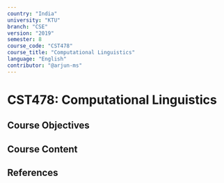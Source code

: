 ```yaml
---
country: "India"
university: "KTU"
branch: "CSE"
version: "2019"
semester: 8
course_code: "CST478"
course_title: "Computational Linguistics"
language: "English"
contributor: "@arjun-ms"
---
```


# CST478: Computational Linguistics

## Course Objectives
<!-- Add your objectives here -->

## Course Content
<!-- Add your syllabus content here -->

## References
<!-- Add reference books here -->
